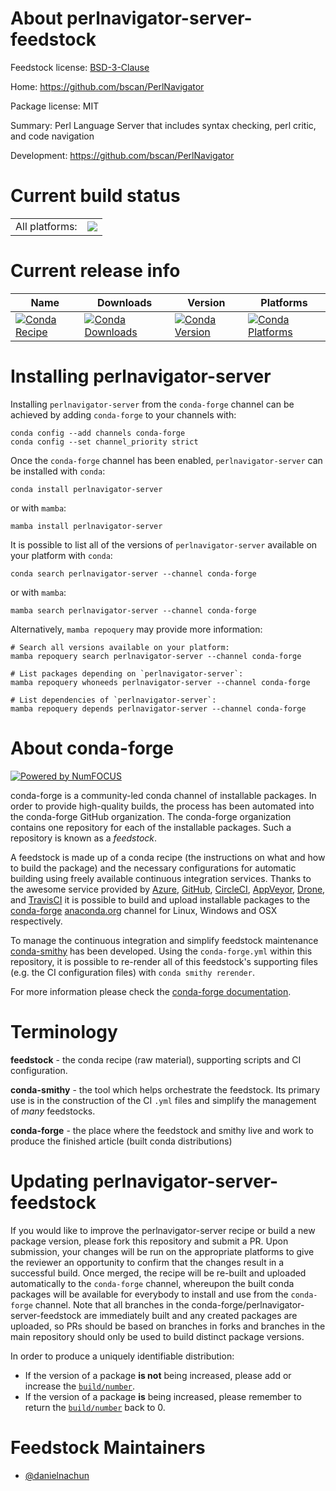 About perlnavigator-server-feedstock
====================================

Feedstock license: [BSD-3-Clause](https://github.com/conda-forge/perlnavigator-server-feedstock/blob/main/LICENSE.txt)

Home: https://github.com/bscan/PerlNavigator

Package license: MIT

Summary: Perl Language Server that includes syntax checking, perl critic, and code navigation

Development: https://github.com/bscan/PerlNavigator

Current build status
====================


<table><tr><td>All platforms:</td>
    <td>
      <a href="https://dev.azure.com/conda-forge/feedstock-builds/_build/latest?definitionId=24269&branchName=main">
        <img src="https://dev.azure.com/conda-forge/feedstock-builds/_apis/build/status/perlnavigator-server-feedstock?branchName=main">
      </a>
    </td>
  </tr>
</table>

Current release info
====================

| Name | Downloads | Version | Platforms |
| --- | --- | --- | --- |
| [![Conda Recipe](https://img.shields.io/badge/recipe-perlnavigator--server-green.svg)](https://anaconda.org/conda-forge/perlnavigator-server) | [![Conda Downloads](https://img.shields.io/conda/dn/conda-forge/perlnavigator-server.svg)](https://anaconda.org/conda-forge/perlnavigator-server) | [![Conda Version](https://img.shields.io/conda/vn/conda-forge/perlnavigator-server.svg)](https://anaconda.org/conda-forge/perlnavigator-server) | [![Conda Platforms](https://img.shields.io/conda/pn/conda-forge/perlnavigator-server.svg)](https://anaconda.org/conda-forge/perlnavigator-server) |

Installing perlnavigator-server
===============================

Installing `perlnavigator-server` from the `conda-forge` channel can be achieved by adding `conda-forge` to your channels with:

```
conda config --add channels conda-forge
conda config --set channel_priority strict
```

Once the `conda-forge` channel has been enabled, `perlnavigator-server` can be installed with `conda`:

```
conda install perlnavigator-server
```

or with `mamba`:

```
mamba install perlnavigator-server
```

It is possible to list all of the versions of `perlnavigator-server` available on your platform with `conda`:

```
conda search perlnavigator-server --channel conda-forge
```

or with `mamba`:

```
mamba search perlnavigator-server --channel conda-forge
```

Alternatively, `mamba repoquery` may provide more information:

```
# Search all versions available on your platform:
mamba repoquery search perlnavigator-server --channel conda-forge

# List packages depending on `perlnavigator-server`:
mamba repoquery whoneeds perlnavigator-server --channel conda-forge

# List dependencies of `perlnavigator-server`:
mamba repoquery depends perlnavigator-server --channel conda-forge
```


About conda-forge
=================

[![Powered by
NumFOCUS](https://img.shields.io/badge/powered%20by-NumFOCUS-orange.svg?style=flat&colorA=E1523D&colorB=007D8A)](https://numfocus.org)

conda-forge is a community-led conda channel of installable packages.
In order to provide high-quality builds, the process has been automated into the
conda-forge GitHub organization. The conda-forge organization contains one repository
for each of the installable packages. Such a repository is known as a *feedstock*.

A feedstock is made up of a conda recipe (the instructions on what and how to build
the package) and the necessary configurations for automatic building using freely
available continuous integration services. Thanks to the awesome service provided by
[Azure](https://azure.microsoft.com/en-us/services/devops/), [GitHub](https://github.com/),
[CircleCI](https://circleci.com/), [AppVeyor](https://www.appveyor.com/),
[Drone](https://cloud.drone.io/welcome), and [TravisCI](https://travis-ci.com/)
it is possible to build and upload installable packages to the
[conda-forge](https://anaconda.org/conda-forge) [anaconda.org](https://anaconda.org/)
channel for Linux, Windows and OSX respectively.

To manage the continuous integration and simplify feedstock maintenance
[conda-smithy](https://github.com/conda-forge/conda-smithy) has been developed.
Using the ``conda-forge.yml`` within this repository, it is possible to re-render all of
this feedstock's supporting files (e.g. the CI configuration files) with ``conda smithy rerender``.

For more information please check the [conda-forge documentation](https://conda-forge.org/docs/).

Terminology
===========

**feedstock** - the conda recipe (raw material), supporting scripts and CI configuration.

**conda-smithy** - the tool which helps orchestrate the feedstock.
                   Its primary use is in the construction of the CI ``.yml`` files
                   and simplify the management of *many* feedstocks.

**conda-forge** - the place where the feedstock and smithy live and work to
                  produce the finished article (built conda distributions)


Updating perlnavigator-server-feedstock
=======================================

If you would like to improve the perlnavigator-server recipe or build a new
package version, please fork this repository and submit a PR. Upon submission,
your changes will be run on the appropriate platforms to give the reviewer an
opportunity to confirm that the changes result in a successful build. Once
merged, the recipe will be re-built and uploaded automatically to the
`conda-forge` channel, whereupon the built conda packages will be available for
everybody to install and use from the `conda-forge` channel.
Note that all branches in the conda-forge/perlnavigator-server-feedstock are
immediately built and any created packages are uploaded, so PRs should be based
on branches in forks and branches in the main repository should only be used to
build distinct package versions.

In order to produce a uniquely identifiable distribution:
 * If the version of a package **is not** being increased, please add or increase
   the [``build/number``](https://docs.conda.io/projects/conda-build/en/latest/resources/define-metadata.html#build-number-and-string).
 * If the version of a package **is** being increased, please remember to return
   the [``build/number``](https://docs.conda.io/projects/conda-build/en/latest/resources/define-metadata.html#build-number-and-string)
   back to 0.

Feedstock Maintainers
=====================

* [@danielnachun](https://github.com/danielnachun/)

